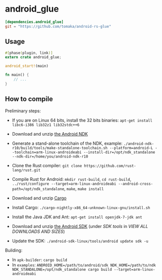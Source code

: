 # android_glue

```toml
[dependencies.android_glue]
git = "https://github.com/tomaka/android-rs-glue"
```

## Usage

```rust
#[phase(plugin, link)] 
extern crate android_glue;

android_start!(main)

fn main() {
    // ...
}
```

## How to compile

Preliminary steps:

 - If you are on Linux 64 bits, install the 32 bits binaries: `apt-get install libc6-i386 lib32z1 lib32stdc++6`

 - Download and unzip [the Android NDK](http://developer.android.com/tools/sdk/ndk/index.html)
 - Generate a stand-alone toolchain of the NDK, example: `./android-ndk-r10/build/tools/make-standalone-toolchain.sh --platform=android-L --toolchain=arm-linux-androideabi --install-dir=/opt/ndk_standalone --ndk-dir=/home/you/android-ndk-r10`

 - Clone the Rust compiler: `git clone https://github.com/rust-lang/rust.git`
 - Compile Rust for Android: `mkdir rust-build`, `cd rust-build`, `../rust/configure --target=arm-linux-androideabi --android-cross-path=/opt/ndk_standalone`, `make`, `make install`

 - Download and unzip [Cargo](https://github.com/rust-lang/cargo#installing-cargo-from-nightlies)
 - Install Cargo: `./cargo-nightly-x86_64-unknown-linux-gnu/install.sh`

 - Install the Java JDK and Ant: `apt-get install openjdk-7-jdk ant`

 - Download and unzip [the Android SDK](http://developer.android.com/sdk/index.html) (under *SDK tools* in *VIEW ALL DOWNLOADS AND SIZES*)
 - Update the SDK: `./android-sdk-linux/tools/android update sdk -u`

Building:
 - In `apk-builder`: `cargo build`
 - In `examples`: `ANDROID_HOME=/path/to/android/sdk NDK_HOME=/path/to/ndk NDK_STANDALONE=/opt/ndk_standalone cargo build --target=arm-linux-androideabi`
